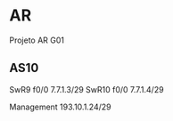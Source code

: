 # AR
Projeto AR G01

## AS10

SwR9	f0/0	7.7.1.3/29
SwR10	f0/0	7.7.1.4/29

Management 193.10.1.24/29

